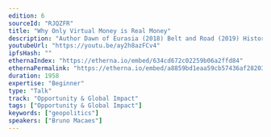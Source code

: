 ```yaml
---
edition: 6
sourceId: "RJQZFR"
title: "Why Only Virtual Money is Real Money"
description: "Author Dawn of Eurasia (2018) Belt and Road (2019) History Has Begun (2020) Geopolitics for the End Time (2021) and the bestseller ‘Manifesto of Virtualism’"
youtubeUrl: "https://youtu.be/ay2h8azFCv4"
ipfsHash: ""
ethernaIndex: "https://etherna.io/embed/634cd672c02259b06a2ffd84"
ethernaPermalink: "https://etherna.io/embed/a8859bd1eaa59cb57436af2820314f871e2d5ffb6637ab482a29647438a83742"
duration: 1958
expertise: "Beginner"
type: "Talk"
track: "Opportunity & Global Impact"
tags: ["Opportunity & Global Impact"]
keywords: ["geopolitics"]
speakers: ["Bruno Macaes"]
---
```

